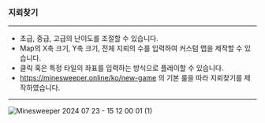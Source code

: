 ### 지뢰찾기
---
- 초급, 중급, 고급의 난이도를 조절할 수 있습니다.
- Map의 X축 크기, Y축 크기, 전체 지뢰의 수를 입력하여 커스텀 맵을 제작할 수 있습니다.
- 클릭 혹은 특정 타일의 좌표를 입력하는 방식으로 플레이할 수 있습니다.
- https://minesweeper.online/ko/new-game 의 기본 룰을 따라 지뢰찾기를 제작하였습니다.
---
![Minesweeper 2024 07 23 - 15 12 00 01 (1)](https://github.com/user-attachments/assets/6fe22523-4aae-484d-a8b4-28e1b61b8102)
